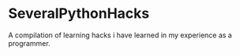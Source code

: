 # SeveralPythonHacks
A compilation of learning hacks i have learned in my experience as a programmer.
